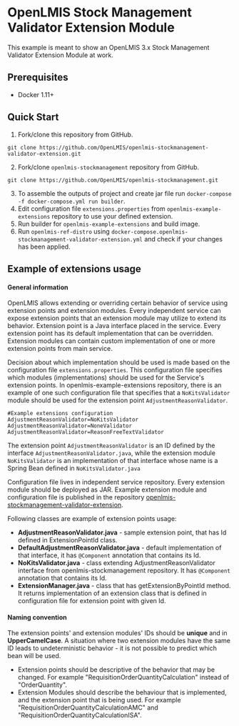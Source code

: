# OpenLMIS Stock Management Validator Extension Module
This example is meant to show an OpenLMIS 3.x Stock Management Validator Extension Module at work.

## Prerequisites
* Docker 1.11+

## Quick Start
1. Fork/clone this repository from GitHub.

 ```shell
 git clone https://github.com/OpenLMIS/openlmis-stockmanagement-validator-extension.git
 ```
2. Fork/clone `openlmis-stockmanagement` repository from GitHub.

 ```shell
 git clone https://github.com/OpenLMIS/openlmis-stockmanagement.git
 ```
3. To assemble the outputs of project and create jar file run `docker-compose -f docker-compose.yml run builder`.
4. Edit configuration file `extensions.properties` from `openlmis-example-extensions` repository to use your defined extension.
5. Run builder for `openlmis-example-extensions` and build image.
6. Run `openlmis-ref-distro` using `docker-compose.openlmis-stockmanagement-validator-extension.yml` and check if your changes has been applied.

## <a name="extensions"></a> Example of extensions usage

#### General information
OpenLMIS allows extending or overriding certain behavior of service using extension points and extension modules.
Every independent service can expose extension points that an extension module may utilize to extend its behavior.
Extension point is a Java interface placed in the service. Every extension point has its default implementation that
can be overridden. Extension modules can contain custom implementation of one or more extension points from main service.

Decision about which implementation should be used is made based on the configuration file `extensions.properties`.
This configuration file specifies which modules (implementations) should be used for the Service's extension points.
In openlmis-example-extensions repository, there is an example of one such configuration file that specifies that a `NoKitsValidator` module
should be used for the extension point `AdjustmentReasonValidator`.

```
#Example extensions configuration
AdjustmentReasonValidator=NoKitsValidator
AdjustmentReasonValidator=NoneValidator
AdjustmentReasonValidator=ReasonFreeTextValidator
```

The extension point `AdjustmentReasonValidator` is an ID defined by the interface `AdjustmentReasonValidator.java`,
while the extension module `NoKitsValidator` is an implementation of that interface whose name is a Spring Bean
defined in `NoKitsValidator.java`

Configuration file lives in independent service repository. Every extension module should be deployed as JAR.
Example extension module and configuration file is published in the repository [openlmis-stockmanagement-validator-extension](https://github.com/OpenLMIS/openlmis-stockmanagement-validator-extension).

Following classes are example of extension points usage:

- **AdjustmentReasonValidator.java** - sample extension point, that has Id defined in ExtensionPointId class.
- **DefaultAdjustmentReasonValidator.java** - default implementation of that interface, it has `@Component` annotation that contains its Id.
- **NoKitsValidator.java** -  class extending AdjustmentReasonValidator interface from openlmis-stockmanagement repository. It has `@Component` annotation that contains its Id.
- **ExtensionManager.java** - class that has getExtensionByPointId method. It returns implementation of an extension class that is defined in
    configuration file for extension point with given Id.

#### Naming convention
The extension points' and extension modules' IDs should be **unique** and in **UpperCamelCase**.
A situation where two extension modules have the same ID leads to undeterministic behavior - it is not possible to predict which bean will be used.

* Extension points should be descriptive of the behavior that may be changed.  For example "RequisitionOrderQuantityCalculation" instead of "OrderQuantity".
* Extension Modules should describe the behaviour that is implemented, and the extension point that is being used.  For example "RequisitionOrderQuantityCalculationAMC" and "RequisitionOrderQuantityCalculationISA".